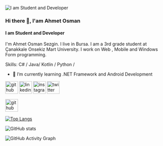 ![I am Student and Developer](https://instagram.fyei1-1.fna.fbcdn.net/v/t51.2885-15/e35/p240x240/153261295_1339511886404117_3836695388140756771_n.jpg?tp=1&_nc_ht=instagram.fyei1-1.fna.fbcdn.net&_nc_cat=105&_nc_ohc=SRIE7s-N6A4AX-W5w9w&oh=81e4f48ba38dcc551d18208a46cd0853&oe=60698D4C&ig_cache_key=MjUxNjQwNjYzMjg3NTk5MTM4Mw%3D%3D.2)



### Hi there 👋, I'am Ahmet Osman
#### I am Student and Developer


I'm Ahmet Osman Sezgin. I live in Bursa. I am a 3rd grade student at Çanakkale Onsekiz Mart University. I work on Web , Mobile and Windows Form programming.


Skills: C# / Java/ Kotlin / Python /

- 🌱 I’m currently learning .NET Framework and Android Development  



[<img src='https://cdn.jsdelivr.net/npm/simple-icons@3.0.1/icons/github.svg' alt='github' height='40'>](https://github.com/AhmetOsmn)  [<img src='https://cdn.jsdelivr.net/npm/simple-icons@3.0.1/icons/linkedin.svg' alt='linkedin' height='40'>](https://www.linkedin.com/in/ahmet-osman-sezgin-9836761b1/)  [<img src='https://cdn.jsdelivr.net/npm/simple-icons@3.0.1/icons/instagram.svg' alt='instagram' height='40'>](https://www.instagram.com/ahmetosman.sezgin/)  [<img src='https://cdn.jsdelivr.net/npm/simple-icons@3.0.1/icons/twitter.svg' alt='twitter' height='40'>](https://twitter.com/AhmetOsmanSezg2)  


[<img src='https://cdn.jsdelivr.net/npm/simple-icons@3.0.1/icons/github.svg' alt='github' height='40'>](https://github.com/AhmetOsmn)  

[![Top Langs](https://github-readme-stats.vercel.app/api/top-langs/?username=AhmetOsmn)](https://github.com/anuraghazra/github-readme-stats)

![GitHub stats](https://github-readme-stats.vercel.app/api?username=AhmetOsmn&show_icons=true)  

![GitHub Activity Graph](https://activity-graph.herokuapp.com/graph?username=AhmetOsmn)  
